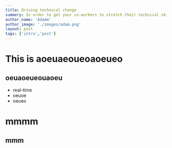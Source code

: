 ```yaml
---
title: Driving technical change
summery: In order to get your co-workers to stretch their technical skills, you’ll have to stretch your soft skills. This post will help you make that stretch without compromising your resistance to playing politics. You can overcome resistance (however illogical) in a logical way.  ..
author_name: 'Adamm'
author_image: './images/adam.png'
layout: post
tags: ['intro','post']
---
```


# This is aoeuaeoueoaoeueo

## oeuaoeueouaoeu

* real-time
* oeuoe
* oeueo

mmmm
====

mmm
---


